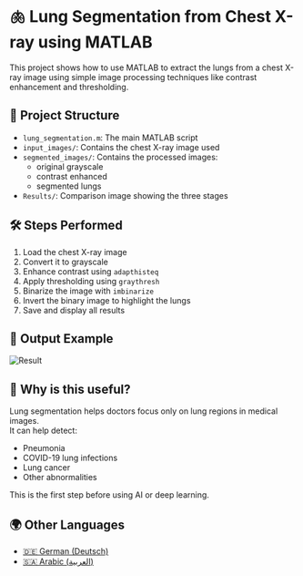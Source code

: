 # 🫁 Lung Segmentation from Chest X-ray using MATLAB

This project shows how to use MATLAB to extract the lungs from a chest X-ray image using simple image processing techniques like contrast enhancement and thresholding.
## 📁 Project Structure

- `lung_segmentation.m`: The main MATLAB script
- `input_images/`: Contains the chest X-ray image used
- `segmented_images/`: Contains the processed images:
  - original grayscale
  - contrast enhanced
  - segmented lungs
- `Results/`: Comparison image showing the three stages
## 🛠 Steps Performed

1. Load the chest X-ray image
2. Convert it to grayscale
3. Enhance contrast using `adapthisteq`
4. Apply thresholding using `graythresh`
5. Binarize the image with `imbinarize`
6. Invert the binary image to highlight the lungs
7. Save and display all results
## 📸 Output Example

![Result](Results/comparison.png)
## 🧠 Why is this useful?

Lung segmentation helps doctors focus only on lung regions in medical images.  
It can help detect:
- Pneumonia
- COVID-19 lung infections
- Lung cancer
- Other abnormalities

This is the first step before using AI or deep learning.
## 🌍 Other Languages

- [🇩🇪 German (Deutsch)](README_DE.md)
- [🇸🇦 Arabic (العربية)](README_AR.md)
